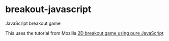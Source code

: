 # breakout-javascript
JavaScript breakout game

This uses the tutorial from Mozilla
[2D breakout game using pure JavaScript](https://developer.mozilla.org/en-US/docs/Games/Tutorials/2D_Breakout_game_pure_JavaScript)

